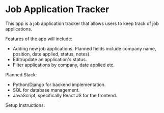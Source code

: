 ﻿# Job Application Tracker

This app is a job application tracker that allows users to keep track of job applications.

Features of the app will include:
- Adding new job applications. Planned fields include company name, position, date applied, status, notes).
- Edit/update an application's status.
- Filter applications by company, date applied etc.

Planned Stack:
- Python/Django for backend implementation.
- SQL for database management.
- JavaScript, specifically React JS for the frontend.

Setup Instructions:
